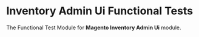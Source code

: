 # Inventory Admin Ui Functional Tests

The Functional Test Module for **Magento Inventory Admin Ui** module.
